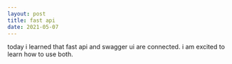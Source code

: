 ```yaml
---
layout: post
title: fast api
date: 2021-05-07
---
```


today i learned that fast api and swagger ui are connected. i am excited to learn how to use both.